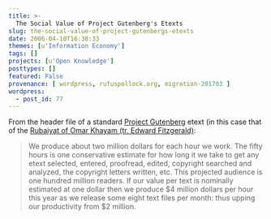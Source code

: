 ```yaml
---
title: >-
  The Social Value of Project Gutenberg's Etexts
slug: the-social-value-of-project-gutenbergs-etexts
date: 2006-04-10T16:38:33
themes: [u'Information Economy']
tags: []
projects: [u'Open Knowledge']
posttypes: []
featured: False
provenance: [ wordpress, rufuspollock.org, migration-201703 ]
wordpress:
  - post_id: 77
---
```


From the header file of a standard <a href="http://www.gutenberg.org/">Project Gutenberg</a> etext (in this case that of the <a href="http://www.gutenberg.org/etext/246">Rubaiyat of Omar Khayam (tr. Edward Fitzgerald)</a>: 

<blockquote>
   <p>We produce about two million dollars for each hour we work.  The fifty hours is one conservative estimate for how long it we take to get any etext selected, entered, proofread, edited, copyright searched and analyzed, the copyright letters written, etc.  This projected audience is one hundred million readers.  If our value per text is nominally estimated at one dollar then we produce $4 million dollars per hour this year as we release some eight text files per month:  thus upping our productivity from $2 million.</p>
</blockquote>

